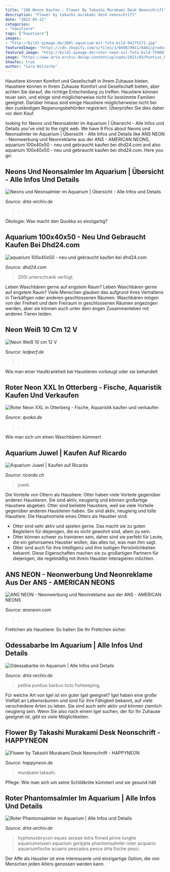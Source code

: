 ```yaml
---
title: "100 Neons Kaufen : Flower By Takashi Murakami Desk Neonschrift"
description: "Flower by takashi murakami desk neonschrift"
date: "2022-05-12"
categories:
- "haustiere"
tags: ["haustiere"]
images:
- "http://bild1.qimage.de/200l-aquarium-mit-foto-bild-94275171.jpg"
featuredImage: "https://cdn.shopify.com/s/files/1/0498/0011/8461/products/Flower_by_Takashi_Murakami_Desk_Neon_Sign_1_1600x.jpg?v=1616915819"
featured_image: "http://bild1.qimage.de/roter-neon-xxl-foto-bild-75908751.jpg"
image: "https://www.drta-archiv.de/wp-content/uploads/2021/03/Puntius_Padamya1-1024x1024.jpg"
ShowToc: true
author: "Cara Nitzsche"
---
```



Haustiere können Komfort und Gesellschaft in Ihrem Zuhause bieten.
Haustiere können in Ihrem Zuhause Komfort und Gesellschaft bieten, aber achten Sie darauf, die richtige Entscheidung zu treffen. Haustiere können teuer sein, und einige sind möglicherweise nicht für bestimmte Familien geeignet. Darüber hinaus sind einige Haustiere möglicherweise nicht bei den zuständigen Regierungsbehörden registriert. Überprüfen Sie dies daher vor dem Kauf.

	

		
looking for Neons und Neonsalmler im Aquarium | Übersicht - Alle Infos und Details you've visit to the right web. We have 9 Pics about Neons und Neonsalmler im Aquarium | Übersicht - Alle Infos und Details like ANS NEON - Neonwerbung und Neonreklame aus der ANS - AMERICAN NEONS, aquarium 100x40x50 - neu und gebraucht kaufen bei dhd24.com and also aquarium 100x40x50 - neu und gebraucht kaufen bei dhd24.com. Here you go:
		
    
## Neons Und Neonsalmler Im Aquarium | Übersicht - Alle Infos Und Details

<img loading=lazy src="https://www.drta-archiv.de/picsdrta01/paracheirodonaxelrodi01.jpg" onerror="this.onerror=null;this.src='https://tse1.mm.bing.net/th?id=OIP.5Zcie-8XEQH_LRxQO90HCgHaE8&amp;pid=15.1';" alt="Neons und Neonsalmler im Aquarium | Übersicht - Alle Infos und Details">

_Source: drta-archiv.de_

>. 

	

Ökologie: Was macht den Quokka so einzigartig?

    
## Aquarium 100x40x50 - Neu Und Gebraucht Kaufen Bei Dhd24.com

<img loading=lazy src="http://bild1.qimage.de/200l-aquarium-mit-foto-bild-94275171.jpg" onerror="this.onerror=null;this.src='https://tse2.mm.bing.net/th?id=OIP.GKSzv8_XPhOB5Ys5D4ChEQHaNK&amp;pid=15.1';" alt="aquarium 100x40x50 - neu und gebraucht kaufen bei dhd24.com">

_Source: dhd24.com_

>200l unterschrank verfügt. 

	

Leben Waschbären gerne auf engstem Raum?
Leben Waschbären gerne auf engstem Raum? Viele Menschen glauben das aufgrund ihres Verhaltens in Tierkäfigen oder anderen geschlossenen Räumen. Waschbären mögen von der Freiheit und dem Freiraum in geschlossenen Räumen angezogen werden, aber sie können auch unter dem engen Zusammenleben mit anderen Tieren leiden.

    
## Neon Weiß 10 Cm 12 V

<img loading=lazy src="https://www.ledperf.de/images/ledperf.com/einzelne-leds/neonlichter/neon/W500/neon-weiss-10-cm_547.jpg" onerror="this.onerror=null;this.src='https://tse1.mm.bing.net/th?id=OIP.KlzM4cDHgLCmKmVmNro_LAHaFn&amp;pid=15.1';" alt="Neon Weiß 10 cm 12 V">

_Source: ledperf.de_

>. 

	

Wie man einer Hautkrankheit bei Haustieren vorbeugt oder sie behandelt

    
## Roter Neon XXL In Otterberg - Fische, Aquaristik Kaufen Und Verkaufen

<img loading=lazy src="http://bild1.qimage.de/roter-neon-xxl-foto-bild-75908751.jpg" onerror="this.onerror=null;this.src='https://tse4.mm.bing.net/th?id=OIP.FZBmIIzuR0AFBUF2wfF9gwHaFj&amp;pid=15.1';" alt="Roter Neon XXL in Otterberg - Fische, Aquaristik kaufen und verkaufen">

_Source: quoka.de_

>. 

	

Wie man sich um einen Waschbären kümmert

    
## Aquarium Juwel | Kaufen Auf Ricardo

<img loading=lazy src="https://img.ricardostatic.ch/t_1000x750/pl/1152340852/2/1/aquarium-juwel.jpg" onerror="this.onerror=null;this.src='https://tse2.mm.bing.net/th?id=OIP.OXdXr4xBtj03bWFrued8rAHaJ3&amp;pid=15.1';" alt="Aquarium Juwel | Kaufen auf Ricardo">

_Source: ricardo.ch_

>juwel. 

	

Die Vorteile von Ottern als Haustiere: Otter haben viele Vorteile gegenüber anderen Haustieren. Sie sind aktiv, neugierig und können großartige Haustiere abgeben.
Otter sind beliebte Haustiere, weil sie viele Vorteile gegenüber anderen Haustieren haben. Sie sind aktiv, neugierig und tolle Haustiere. Die Hauptvorteile eines Otters als Haustier sind:
- Otter sind sehr aktiv und spielen gerne. Das macht sie zu guten Begleitern für diejenigen, die es nicht gewohnt sind, allein zu sein.
- Otter können schwer zu trainieren sein, daher sind sie perfekt für Leute, die ein gehorsames Haustier wollen, das alles tut, was man ihm sagt.
- Otter sind auch für ihre Intelligenz und ihre lustigen Persönlichkeiten bekannt. Diese Eigenschaften machen sie zu großartigen Partnern für diejenigen, die regelmäßig mit ihrem Haustier interagieren möchten.

    
## ANS NEON - Neonwerbung Und Neonreklame Aus Der ANS - AMERICAN NEONS

<img loading=lazy src="https://ansneon.com/images/categories/3.JPG" onerror="this.onerror=null;this.src='https://tse4.mm.bing.net/th?id=OIP.9aFHqaXpxZBbDJoAXPHb8AHaF7&amp;pid=15.1';" alt="ANS NEON - Neonwerbung und Neonreklame aus der ANS - AMERICAN NEONS">

_Source: ansneon.com_

>. 

	

Frettchen als Haustiere: So halten Sie Ihr Frettchen sicher.

    
## Odessabarbe Im Aquarium | Alle Infos Und Details

<img loading=lazy src="https://www.drta-archiv.de/wp-content/uploads/2021/03/Puntius_Padamya1-1024x1024.jpg" onerror="this.onerror=null;this.src='https://tse4.mm.bing.net/th?id=OIP.9fMhf98MULUgdmy6iddkFQHaHa&amp;pid=15.1';" alt="Odessabarbe im Aquarium | Alle Infos und Details">

_Source: drta-archiv.de_

>pethia puntius barbus ticto fishkeeping. 

	

Für welche Art von Igel ist ein guter Igel geeignet?
Igel haben eine große Vielfalt an Lebensräumen und sind für ihre Fähigkeit bekannt, auf viele verschiedene Arten zu leben. Sie sind auch sehr aktiv und können ziemlich neugierig sein. Wenn Sie also nach einem Igel suchen, der für Ihr Zuhause geeignet ist, gibt es viele Möglichkeiten.

    
## Flower By Takashi Murakami Desk Neonschrift - HAPPYNEON

<img loading=lazy src="https://cdn.shopify.com/s/files/1/0498/0011/8461/products/Flower_by_Takashi_Murakami_Desk_Neon_Sign_1_1600x.jpg?v=1616915819" onerror="this.onerror=null;this.src='https://tse1.mm.bing.net/th?id=OIP.PcAOkza4PS3brYGcdrjTlwHaHa&amp;pid=15.1';" alt="Flower by Takashi Murakami Desk Neonschrift - HAPPYNEON">

_Source: happyneon.de_

>murakami takashi. 

	

Pflege: Wie man sich um seine Schildkröte kümmert und sie gesund hält

    
## Roter Phantomsalmler Im Aquarium | Alle Infos Und Details

<img loading=lazy src="https://www.drta-archiv.de/wp-content/uploads/2018/11/Roter-Phantomsalmler-7-scaled-1024x669.jpeg" onerror="this.onerror=null;this.src='https://tse3.mm.bing.net/th?id=OIP.AnRZ_np1_Aww7vSD6r5PSgHaE1&amp;pid=15.1';" alt="Roter Phantomsalmler im Aquarium | Alle Infos und Details">

_Source: drta-archiv.de_

>hyphessobrycon eques serpae tetra finned pinne lunghe aquariumvissen aquarium gerippte phantomsalmler roter acquario aquariumfische acuario pescados pesce drta fische pesci. 

	

Der Affe als Haustier ist eine interessante und einzigartige Option, die von Menschen jeden Alters genossen werden kann.

